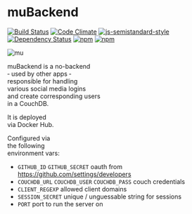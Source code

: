 # muBackend

[![Build Status](https://travis-ci.org/rasmuserik/mubackend.svg?branch=master)](https://travis-ci.org/rasmuserik/mubackend)
[![Code Climate](https://codeclimate.com/github/rasmuserik/mubackend/badges/gpa.svg)](https://codeclimate.com/github/rasmuserik/mubackend)
[![js-semistandard-style](https://img.shields.io/badge/code%20style-semistandard-brightgreen.svg?style=flat-square)](https://github.com/Flet/semistandard)
[![Dependency Status](https://david-dm.org/rasmuserik/mubackend.svg?style=flat-square)](https://david-dm.org/rasmuserik/mubackend)
[![npm](https://img.shields.io/npm/v/mubackend.svg)](https://www.npmjs.com/package/mubackend)
[![npm](https://img.shields.io/npm/l/mubackend.svg)]()


![mu](https://mubackend.solsort.com/icon.png)


muBackend is a no-backend<br>
&dash; used by other apps &dash;<br>
responsible for handling<br>
various social media logins<br>
and create corresponding users<br>
in a CouchDB.

It is deployed<br>
via Docker Hub.

Configured via<br>
the following<br>
environment vars:

- `GITHUB_ID` `GITHUB_SECRET` oauth from https://github.com/settings/developers
- `COUCHDB_URL` `COUCHDB_USER` `COUCHDB_PASS` couch credentials
- `CLIENT_REGEXP` allowed client domains
- `SESSION_SECRET` unique / unguessable string for sessions
- `PORT` port to run the server on
